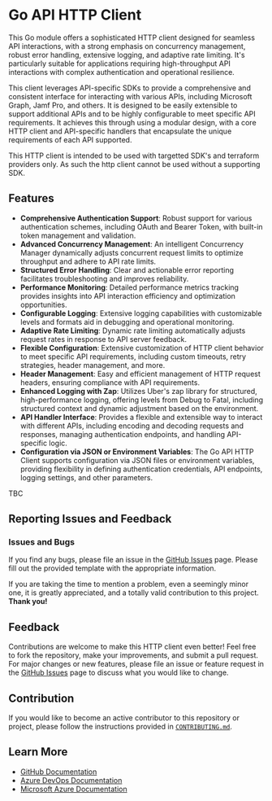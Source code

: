 # Go API HTTP Client

This Go module offers a sophisticated HTTP client designed for seamless API interactions, with a strong emphasis on concurrency management, robust error handling, extensive logging, and adaptive rate limiting. It's particularly suitable for applications requiring high-throughput API interactions with complex authentication and operational resilience.

This client leverages API-specific SDKs to provide a comprehensive and consistent interface for interacting with various APIs, including Microsoft Graph, Jamf Pro, and others. It is designed to be easily extensible to support additional APIs and to be highly configurable to meet specific API requirements. It achieves this through using a modular design, with a core HTTP client and API-specific handlers that encapsulate the unique requirements of each API supported.

This HTTP client is intended to be used with targetted SDK's and terraform providers only. As such the http client cannot be used without a supporting SDK.

## Features

- **Comprehensive Authentication Support**: Robust support for various authentication schemes, including OAuth and Bearer Token, with built-in token management and validation.
- **Advanced Concurrency Management**: An intelligent Concurrency Manager dynamically adjusts concurrent request limits to optimize throughput and adhere to API rate limits.
- **Structured Error Handling**: Clear and actionable error reporting facilitates troubleshooting and improves reliability.
- **Performance Monitoring**: Detailed performance metrics tracking provides insights into API interaction efficiency and optimization opportunities.
- **Configurable Logging**: Extensive logging capabilities with customizable levels and formats aid in debugging and operational monitoring.
- **Adaptive Rate Limiting**: Dynamic rate limiting automatically adjusts request rates in response to API server feedback.
- **Flexible Configuration**: Extensive customization of HTTP client behavior to meet specific API requirements, including custom timeouts, retry strategies, header management, and more.
- **Header Management**: Easy and efficient management of HTTP request headers, ensuring compliance with API requirements.
- **Enhanced Logging with Zap**: Utilizes Uber's zap library for structured, high-performance logging, offering levels from Debug to Fatal, including structured context and dynamic adjustment based on the environment.
- **API Handler Interface**: Provides a flexible and extensible way to interact with different APIs, including encoding and decoding requests and responses, managing authentication endpoints, and handling API-specific logic.
- **Configuration via JSON or Environment Variables**: The Go API HTTP Client supports configuration via JSON files or environment variables, providing flexibility in defining authentication credentials, API endpoints, logging settings, and other parameters.

TBC


## Reporting Issues and Feedback

### Issues and Bugs

If you find any bugs, please file an issue in the [GitHub Issues][GitHubIssues] page. Please fill out the provided template with the appropriate information.

If you are taking the time to mention a problem, even a seemingly minor one, it is greatly appreciated, and a totally valid contribution to this project. **Thank you!**

## Feedback

Contributions are welcome to make this HTTP client even better! Feel free to fork the repository, make your improvements, and submit a pull request. For major changes or new features, please file an issue or feature request in the [GitHub Issues][GitHubIssues] page to discuss what you would like to change.

## Contribution

If you would like to become an active contributor to this repository or project, please follow the instructions provided in [`CONTRIBUTING.md`][Contributing].

## Learn More

* [GitHub Documentation][GitHubDocs]
* [Azure DevOps Documentation][AzureDevOpsDocs]
* [Microsoft Azure Documentation][MicrosoftAzureDocs]

<!-- References -->

<!-- Local -->
[ProjectSetup]: <https://docs.github.com/en/communities/setting-up-your-project-for-healthy-contributions>
[CreateFromTemplate]: <https://docs.github.com/en/github/creating-cloning-and-archiving-repositories/creating-a-repository-on-github/creating-a-repository-from-a-template>
[GitHubDocs]: <https://docs.github.com/>
[AzureDevOpsDocs]: <https://docs.microsoft.com/en-us/azure/devops/?view=azure-devops>
[GitHubIssues]: <https://github.com/segraef/Template/issues>
[Contributing]: CONTRIBUTING.md

<!-- External -->
[Az]: <https://img.shields.io/powershellgallery/v/Az.svg?style=flat-square&label=Az>
[AzGallery]: <https://www.powershellgallery.com/packages/Az/>
[PowerShellCore]: <https://github.com/PowerShell/PowerShell/releases/latest>

<!-- Docs -->
[MicrosoftAzureDocs]: <https://docs.microsoft.com/en-us/azure/>
[PowerShellDocs]: <https://docs.microsoft.com/en-us/powershell/>

